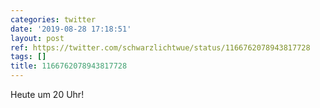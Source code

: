 ```yaml
---
categories: twitter
date: '2019-08-28 17:18:51'
layout: post
ref: https://twitter.com/schwarzlichtwue/status/1166762078943817728
tags: []
title: 1166762078943817728
---
```

Heute um 20 Uhr! 